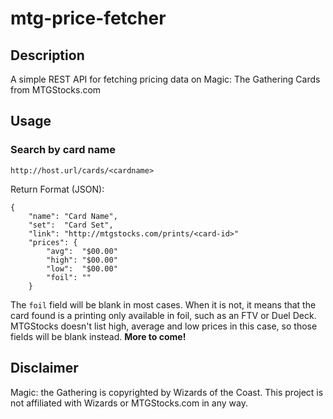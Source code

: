 # mtg-price-fetcher

## Description

A simple REST API for fetching pricing data on Magic: The Gathering Cards from MTGStocks.com

## Usage

### Search by card name

```
http://host.url/cards/<cardname>
```
Return Format (JSON):
```
{
    "name": "Card Name",
    "set":  "Card Set",
    "link": "http://mtgstocks.com/prints/<card-id>"
    "prices": {
        "avg":  "$00.00"
        "high": "$00.00"
        "low":  "$00.00"
        "foil": ""
    }
```

The `foil` field will be blank in most cases. When it is not, it means that the card found is a printing only available in foil, such as an FTV or Duel Deck. MTGStocks doesn't list high, average and low prices in this case, so those fields will be blank instead. 
**More to come!** 


## Disclaimer

Magic: the Gathering is copyrighted by  Wizards of the Coast. This project is not affiliated with Wizards or MTGStocks.com in any way.
